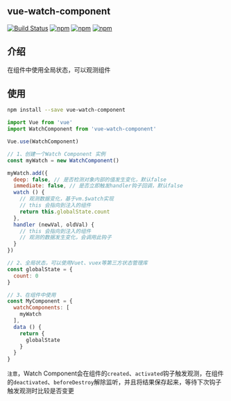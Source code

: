 ## vue-watch-component
[![Build Status](https://travis-ci.org/lzxb/vue-watch-component.svg)](https://travis-ci.org/lzxb/vue-watch-component)
[![npm](https://img.shields.io/npm/v/vue-watch-component.svg)](https://www.npmjs.com/package/vue-watch-component) 
[![npm](https://img.shields.io/npm/dm/vue-watch-component.svg)](https://www.npmjs.com/package/vue-watch-component)
[![npm](https://img.shields.io/npm/dt/vue-watch-component.svg)](https://www.npmjs.com/package/vue-watch-component)

## 介绍
在组件中使用全局状态，可以观测组件

## 使用
``` bash
npm install --save vue-watch-component
```

```js
import Vue from 'vue'
import WatchComponent from 'vue-watch-component'

Vue.use(WatchComponent)

// 1、创建一个Watch Component 实例
const myWatch = new WatchComponent()

myWatch.add({
  deep: false, // 是否检测对象内部的值发生变化，默认false
  immediate: false, // 是否立即触发handler钩子回调，默认false
  watch () {
    // 观测数据变化，基于vm.$watch实现
    // this 会指向到注入的组件
    return this.globalState.count
  },
  handler (newVal, oldVal) {
    // this 会指向到注入的组件
    // 观测的数据发生变化，会调用此钩子
  }
})

// 2、全局状态，可以使用Vuet、vuex等第三方状态管理库
const globalState = {
  count: 0
}

// 3、在组件中使用
const MyComponent = {
  watchComponents: [
    myWatch
  ],
  data () {
    return {
      globalState
    }
  }
}

```

`注意`，Watch Component会在组件的`created`、`activated`钩子触发观测，在组件的`deactivated`、`beforeDestroy`解除监听，并且将结果保存起来，等待下次钩子触发观测时比较是否变更
